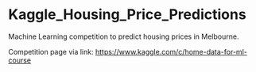 # Kaggle_Housing_Price_Predictions
Machine Learning competition to predict housing prices in Melbourne.

Competition page via link:
https://www.kaggle.com/c/home-data-for-ml-course
